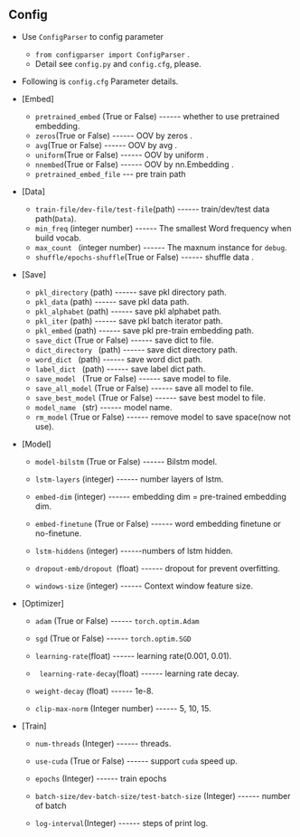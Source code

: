 ## Config ##

- Use `ConfigParser` to config parameter  
	- `from configparser import ConfigParser`  .
	- Detail see `config.py` and `config.cfg`, please.  

- Following is `config.cfg` Parameter details.

- [Embed]  
	- `pretrained_embed` (True or False) ------ whether to use pretrained embedding.
	- `zeros`(True or False) ------ OOV by zeros .
	- `avg`(True or False) ------ OOV by avg .
	- `uniform`(True or False) ------ OOV by uniform .
	- `nnembed`(True or False) ------ OOV by nn.Embedding .
	- `pretrained_embed_file` --- pre train path

- [Data]  
	- `train-file/dev-file/test-file`(path)  ------ train/dev/test data path(`Data`).
	- `min_freq` (integer number) ------ The smallest Word frequency when build vocab.
	- `max_count ` (integer number) ------ The maxnum instance for `debug`.
	- `shuffle/epochs-shuffle`(True or False) ------ shuffle data .

- [Save]
	- `pkl_directory` (path) ------ save pkl directory path.
	- `pkl_data` (path) ------ save pkl data path.
	- `pkl_alphabet` (path) ------ save pkl alphabet path.
	- `pkl_iter` (path) ------ save pkl batch iterator path.
	- `pkl_embed` (path) ------ save pkl pre-train embedding path.
	- `save_dict` (True or False) ------ save dict to file.
	- `dict_directory ` (path) ------ save dict directory path.
	- `word_dict ` (path) ------ save word dict path.
	- `label_dict ` (path) ------ save label dict path.
	- `save_model ` (True or False) ------ save model to file.
	- `save_all_model` (True or False) ------ save all model to file.
	- `save_best_model` (True or False) ------ save best model to file.
	- `model_name ` (str) ------ model name.
	- `rm_model` (True or False) ------ remove model to save space(now not use).

- [Model]

	- `model-bilstm` (True or False) ------ Bilstm model.

	- `lstm-layers` (integer) ------ number layers of lstm.

	- `embed-dim` (integer) ------ embedding dim = pre-trained embedding dim.

	- `embed-finetune` (True or False) ------ word embedding finetune or no-finetune.

	- `lstm-hiddens` (integer) ------numbers of lstm hidden.

	- `dropout-emb/dropout `(float) ------ dropout for prevent overfitting.

	- `windows-size` (integer) ------ Context window feature size.

- [Optimizer]

	- `adam` (True or False) ------ `torch.optim.Adam`

	- `sgd` (True or False)  ------ `torch.optim.SGD`

	- `learning-rate`(float) ------ learning rate(0.001, 0.01).

	- ` learning-rate-decay`(float) ------ learning rate decay.

	- `weight-decay` (float) ------ 1e-8.

	- `clip-max-norm` (Integer number) ------ 5, 10, 15.

- [Train]

	- `num-threads` (Integer) ------ threads.

	- `use-cuda` (True or False) ------ support `cuda` speed up.

	- `epochs` (Integer) ------ train epochs

	- `batch-size/dev-batch-size/test-batch-size` (Integer) ------ number of batch

	- `log-interval`(Integer) ------ steps of print log.